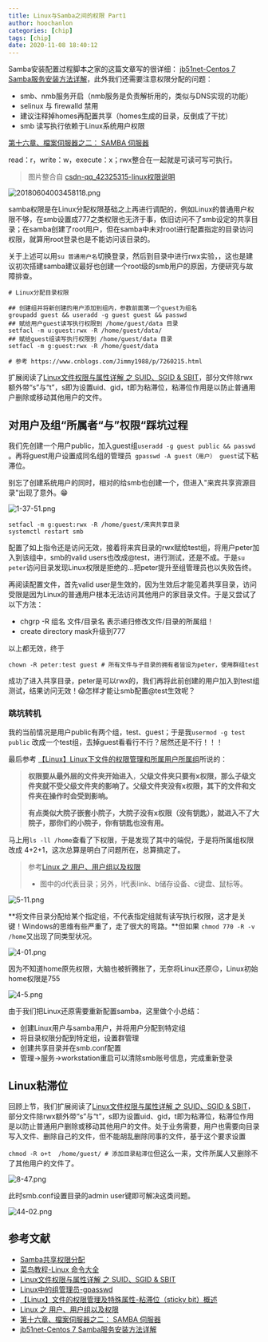 ```yaml
---
title: Linux与Samba之间的权限 Part1
author: hoochanlon
categories: [chip]
tags: [chip]
date: 2020-11-08 18:40:12
---
```


Samba安装配置过程脚本之家的这篇文章写的很详细： [jb51net-Centos 7 Samba服务安装方法详解](https://www.jb51.net/article/162573.htm)，此外我们还需要注意权限分配的问题：

* smb、nmb服务开启（nmb服务是负责解析用的，类似与DNS实现的功能）
* selinux 与 firewalld 禁用
* 建议注释掉homes再配置共享（homes生成的目录，反倒成了干扰）
* smb 读写执行依赖于Linux系统用户权限

<!-- more -->

[第十六章、檔案伺服器之二： SAMBA 伺服器](http://linux.vbird.org/linux_server/0370samba.php)

read：r，write：w，execute：x；rwx整合在一起就是可读可写可执行。

> 图片整合自 [csdn-qq_42325315-linux权限说明](https://blog.csdn.net/qq_42325315/article/details/80474607)

![20180604003458118.png](https://i.loli.net/2020/11/04/5Q9GfDTuqU2aIzH.png)

samba权限是在Linux分配权限基础之上再进行调配的，例如Linux的普通用户权限不够，在smb设置成777之类权限也无济于事，依旧访问不了smb设定的共享目录；在samba创建了root用户，但在samba中未对root进行配置指定的目录访问权限，就算用root登录也是不能访问该目录的。

关于上述可以用`su 普通用户名`切换登录，然后到目录中进行rwx实验，，这也是建议初次搭建samba建议最好也创建一个root级的smb用户的原因，方便研究与故障排查。

```shell
# Linux分配目录权限 

## 创建组并将新创建的用户添加到组内，参数前面第一个guest为组名
groupadd guest && useradd -g guest guest && passwd
## 赋给用户guest读写执行权限到 /home/guest/data 目录
setfacl -m u:guest:rwx -R /home/guest/data/
## 赋给guest组读写执行权限到 /home/guest/data 目录
setfacl -m g:guest:rwx -R /home/guest/data

# 参考 https://www.cnblogs.com/Jimmy1988/p/7260215.html
```

扩展阅读了[Linux文件权限与属性详解 之 SUID、SGID & SBIT](https://www.cnblogs.com/Jimmy1988/p/7260215.html)，部分文件除rwx额外带“s”与“t”，s即为设置uid、gid，t即为粘滞位，粘滞位作用是以防止普通用户删除或移动其他用户的文件。

## 对用户及组“所属者“与”权限“踩坑过程

我们先创建一个用户public，加入guest组`useradd -g guest public && passwd` 。再将guest用户设置成同名组的管理员` gpasswd -A guest（用户） guest`试下粘滞位。

别忘了创建系统用户的同时，相对的给smb也创建一个，但进入"来宾共享资源目录"出现了意外。😁

![1-37-51.png](https://i.loli.net/2020/11/08/NVXeuUYiwoagC7O.png)

```shell
setfacl -m g:guest:rwx -R /home/guest/来宾共享目录
systemctl restart smb
```

配置了如上指令还是访问无效，接着将来宾目录的rwx赋给test组，将用户peter加入到该组中，smb的valid users也改成@test，进行测试，还是不成。于是`su peter`访问目录发现Linux权限是拒绝的...把peter提升至组管理员也以失败告终。

再阅读配置文件，首先valid user是生效的，因为生效后才能见着共享目录，访问受限是因为Linux的普通用户根本无法访问其他用户的家目录文件。于是又尝试了以下方法：

* chgrp -R 组名 文件/目录名      表示递归修改文件/目录的所属组！
* create directory mask升级到777

以上都无效，终于

```
chown -R peter:test guest # 所有文件与子目录的拥有者皆设为peter，使用群组test
```

成功了进入共享目录，peter是可以rwx的，我们再将此前创建的用户加入到test组测试，结果访问无效！😱怎样才能让smb配置@test生效呢？

### 跳坑转机

我的当前情况是用户public有两个组，test、guest；于是我`usermod -g test public` 改成一个test组，去掉guest看看行不行？居然还是不行！！！

最后参考 [【Linux】Linux下文件的权限管理和所属用户所属组](https://www.cnblogs.com/html55/p/13516659.html)所说的：

> **权限要从最外层的文件夹开始进入**，**父级文件夹只要有x权限，那么子级文件夹就不受父级文件夹的影响了。父级文件夹没有x权限，其下的文件和文件夹在操作时会受到影响。**
>
> **有点类似大院子嵌套小院子，大院子没有x权限（没有钥匙），就进入不了大院子，那你们的小院子，你有钥匙也没有用。**

马上用`ls -ll /home`查看了下权限，于是发现了其中的端倪，于是将所属组权限改成 4+2+1，这次总算是明白了问题所在，总算搞定了。

> 参考[Linux 之 用户、用户组以及权限](https://www.cnblogs.com/xs104/p/4510114.html)
>
> * 图中的d代表目录；另外，l代表link、b储存设备、c键盘、鼠标等。

![5-11.png](https://i.loli.net/2020/11/08/ROABXQvo4xGmkHD.png)

**将文件目录分配给某个指定组，不代表指定组就有读写执行权限，这才是关键！Windows的思维有些严重了，走了很大的弯路。**但如果 `chmod 770 -R -v /home`又出现了同类型状况。

![4-01.png](https://i.loli.net/2020/11/08/4eFEQZ6qOu3GWiU.png)

因为不知道home原先权限，大脑也被折腾胀了，无奈将Linux还原😔，Linux初始home权限是755

![4-5.png](https://i.loli.net/2020/11/08/xuqmMH7bf9oFwiI.png)

由于我们把Linux还原需要重新配置samba，这里做个小总结：

* 创建Linux用户与samba用户，并将用户分配到特定组
* 将目录权限分配到特定组，设置群管理
* 创建共享目录并在smb.conf配置
* 管理->服务->workstation重启可以清除smb账号信息，完成重新登录

## Linux粘滞位

回顾上节，我们扩展阅读了[Linux文件权限与属性详解 之 SUID、SGID & SBIT](https://www.cnblogs.com/Jimmy1988/p/7260215.html)，部分文件除rwx额外带“s”与“t”，s即为设置uid、gid，t即为粘滞位，粘滞位作用是以防止普通用户删除或移动其他用户的文件。处于业务需要，用户也需要向目录写入文件、删除自己的文件，但不能胡乱删除同事的文件，基于这个要求设置

`chmod -R o+t  /home/guest/ # 添加目录粘滞位`但这么一来，文件所属人又删除不了其他用户的文件了。

![8-47.png](https://i.loli.net/2020/11/08/uCNIeLxpV96Kocd.png)

此时smb.conf设置目录的admin user键即可解决这类问题。

![44-02.png](https://i.loli.net/2020/11/08/5aRG6kiCw4Pojef.png)


## 参考文献

* [Samba共享权限分配](https://www.cnblogs.com/liuquan/p/5644760.html)
* [菜鸟教程-Linux 命令大全](https://www.runoob.com/linux/linux-command-manual.html)
* [Linux文件权限与属性详解 之 SUID、SGID & SBIT](https://www.cnblogs.com/Jimmy1988/p/7260215.html)
*  [Linux中的组管理员-gpasswd](https://blog.csdn.net/u010599211/article/details/84969308)
* [【Linux】文件的权限管理及特殊属性-粘滞位（sticky bit）概述](https://blog.csdn.net/her__0_0/article/details/53930785)
* [Linux 之 用户、用户组以及权限](https://www.cnblogs.com/xs104/p/4510114.html)
* [第十六章、檔案伺服器之二： SAMBA 伺服器](http://linux.vbird.org/linux_server/0370samba.php)
*  [jb51net-Centos 7 Samba服务安装方法详解](https://www.jb51.net/article/162573.htm)